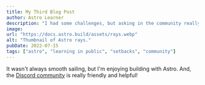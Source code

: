 ```yaml
---
title: My Third Blog Post
author: Astro Learner
description: "I had some challenges, but asking in the community really helped!"
image:
url: "https://docs.astro.build/assets/rays.webp"
alt: "Thumbnail of Astro rays."
pubDate: 2022-07-15
tags: ["astro", "learning in public", "setbacks", "community"]
---
```

It wasn't always smooth sailing, but I'm enjoying building with Astro. And, the [Discord community](https://astro.build/chat) is really friendly and helpful!